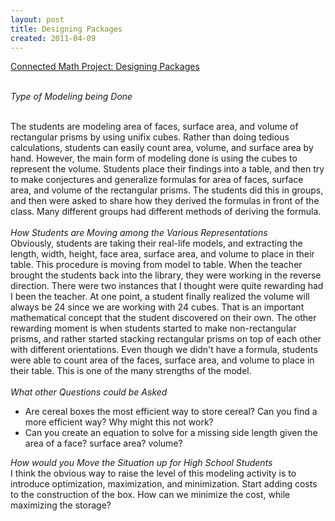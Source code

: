 ```yaml
---
layout: post
title: Designing Packages
created: 2011-04-09
---
```

<div>
	<a href="http://www.mmmproject.org/dp/mainframe.htm">Connected Math Project: Designing Packages</a></div>
<div>
	&nbsp;</div>
<p><i>Type of Modeling being Done</i></p>
<div>
	<br />
	<div>
		The students are modeling area of faces, surface area, and volume of rectangular prisms by using unifix cubes. Rather than doing tedious calculations, students can easily count area, volume, and surface area by hand. However, the main form of modeling done is using the cubes to represent the volume. Students place their findings into a table, and then try to make conjectures and generalize formulas for area of faces, surface area, and volume of the rectangular prisms. The students did this in groups, and then were asked to share how they derived the formulas in front of the class. Many different groups had different methods of deriving the formula.<br />
		<div>
			&nbsp;</div>
		<div>
			<i>How Students are Moving among the Various Representations</i></div>
		<div>
			Obviously, students are taking their real-life models, and extracting the length, width, height, face area, surface area, and volume to place in their table. This procedure is moving from model to table. When the teacher brought the students back into the library, they were working in the reverse direction. There were two instances that I thought were quite rewarding had I been the teacher. At one point, a student finally realized the volume will always be 24 since we are working with 24 cubes. That is an important mathematical concept that the student discovered on their own. The other rewarding moment is when students started to make non-rectangular prisms, and rather started stacking rectangular prisms on top of each other with different orientations. Even though we didn&#39;t have a formula, students were able to count area of the faces, surface area, and volume to place in their table. This is one of the many strengths of the model.</div>
		<div>
			&nbsp;</div>
		<div>
			<i>What other Questions could be Asked</i></div>
		<div>
			<ul>
				<li>
					Are cereal boxes the most efficient way to store cereal? Can you find a more efficient way? Why might this not work?</li>
				<li>
					Can you create an equation to solve for a missing side length given the area of a face? surface area? volume?</li>
			</ul>
		</div>
		<div>
			<i>How would you Move the Situation up for High School Students</i></div>
	</div>
</div>
<div>
	I think the obvious way to raise the level of this modeling activity is to introduce optimization, maximization, and minimization. Start adding costs to the construction of the box. How can we minimize the cost, while maximizing the storage?</div>
